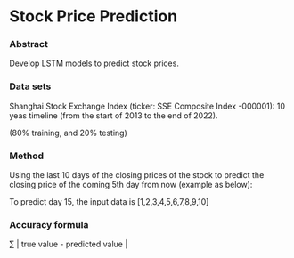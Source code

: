 # Stock Price Prediction

### Abstract
Develop LSTM models to predict stock prices.

### Data sets
Shanghai Stock Exchange Index (ticker: SSE Composite Index -000001): 10 yeas timeline (from the start of 2013 to the end of 2022). 

(80% training, and 20% testing)

### Method
Using the last 10 days of the closing prices of the stock to predict the closing price of the coming 5th day from now (example as below):

To predict day 15, the input data is [1,2,3,4,5,6,7,8,9,10]

### Accuracy formula
∑ | true value - predicted value | 
